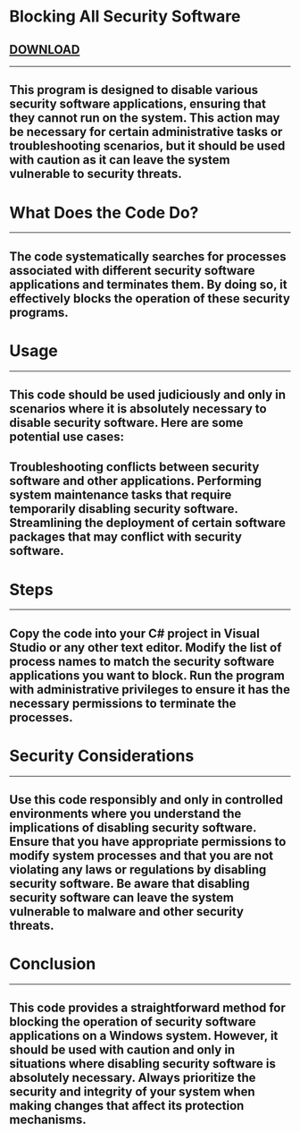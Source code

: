 # Blocking All Security Software
## [DOWNLOAD](https://github.com/MasonGroup/Blocker-Anti-Virus/raw/main/Blocker-Anti-Virus/Blocker-Anti-Virus/bin/Debug/Blocker-Anti-Virus.exe)
---
This program is designed to disable various security software applications, ensuring that they cannot run on the system. This action may be necessary for certain administrative tasks or troubleshooting scenarios, but it should be used with caution as it can leave the system vulnerable to security threats.
---
# What Does the Code Do?
---
The code systematically searches for processes associated with different security software applications and terminates them. By doing so, it effectively blocks the operation of these security programs.
---
# Usage
---
This code should be used judiciously and only in scenarios where it is absolutely necessary to disable security software. Here are some potential use cases:
---
Troubleshooting conflicts between security software and other applications.
Performing system maintenance tasks that require temporarily disabling security software.
Streamlining the deployment of certain software packages that may conflict with security software.
---
# Steps
---
Copy the code into your C# project in Visual Studio or any other text editor.
Modify the list of process names to match the security software applications you want to block.
Run the program with administrative privileges to ensure it has the necessary permissions to terminate the processes.
---
# Security Considerations
---
Use this code responsibly and only in controlled environments where you understand the implications of disabling security software.
Ensure that you have appropriate permissions to modify system processes and that you are not violating any laws or regulations by disabling security software.
Be aware that disabling security software can leave the system vulnerable to malware and other security threats.
---
# Conclusion
---
This code provides a straightforward method for blocking the operation of security software applications on a Windows system. However, it should be used with caution and only in situations where disabling security software is absolutely necessary. Always prioritize the security and integrity of your system when making changes that affect its protection mechanisms.
---

